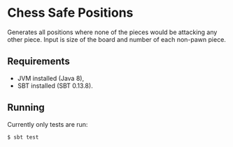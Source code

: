 # Chess Safe Positions

Generates all positions where none of the pieces would be attacking any other
piece. Input is size of the board and number of each non-pawn piece.

## Requirements

 * JVM installed (Java 8),
 * SBT installed (SBT 0.13.8).
 
## Running

Currently only tests are run:

    $ sbt test
 